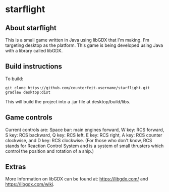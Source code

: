 # starflight

## About starflight
This is a small game written in Java using libGDX that I'm making.
I'm targeting desktop as the platform.
This game is being developed using Java with a library called libGDX.

## Build instructions
To build:
```
git clone https://github.com/counterfeit-username/starflight.git
gradlew desktop:dist
```
This will build the project into a .jar file at desktop/build/libs.

## Game controls
Current controls are:
Space bar: main engines forward, W key: RCS forward, S key: RCS backward, Q key: RCS left, E key: RCS right,
A key: RCS counter clockwise, and D key: RCS clockwise. (For those who don't know, RCS stands for Reaction 
Control System and is a system of small thrusters which control the position and rotation of a ship.)

## Extras
More Information on libGDX can be found at: https://libgdx.com/ and https://libgdx.com/wiki.
